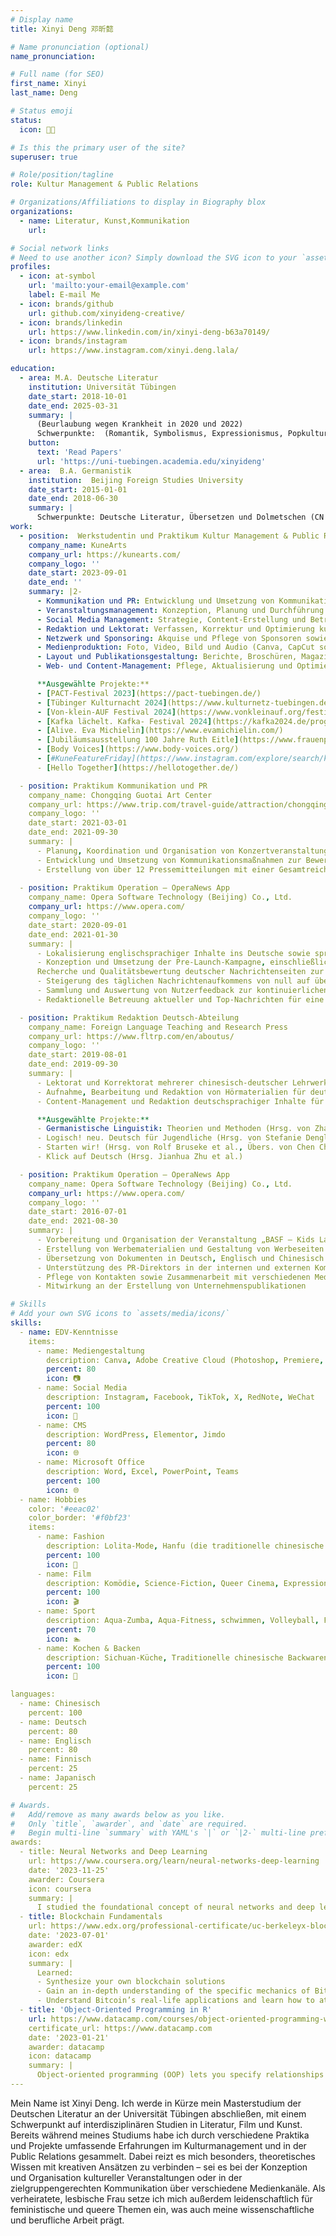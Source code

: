 ```yaml
---
# Display name
title: Xinyi Deng 邓昕懿

# Name pronunciation (optional)
name_pronunciation: 

# Full name (for SEO)
first_name: Xinyi
last_name: Deng

# Status emoji
status:
  icon: 🏳‍🌈

# Is this the primary user of the site?
superuser: true

# Role/position/tagline
role: Kultur Management & Public Relations

# Organizations/Affiliations to display in Biography blox
organizations:
  - name: Literatur, Kunst,Kommunikation
    url: 

# Social network links
# Need to use another icon? Simply download the SVG icon to your `assets/media/icons/` folder.
profiles:
  - icon: at-symbol
    url: 'mailto:your-email@example.com'
    label: E-mail Me
  - icon: brands/github
    url: github.com/xinyideng-creative/
  - icon: brands/linkedin
    url: https://www.linkedin.com/in/xinyi-deng-b63a70149/
  - icon: brands/instagram
    url: https://www.instagram.com/xinyi.deng.lala/

education:
  - area: M.A. Deutsche Literatur
    institution: Universität Tübingen
    date_start: 2018-10-01
    date_end: 2025-03-31
    summary: |
      (Beurlaubung wegen Krankheit in 2020 und 2022)
      Schwerpunkte:  (Romantik, Symbolismus, Expressionismus, Popkultur, Unzuverlässiges Erzählen, Tragikomödie, Raum- und Zeittheorie, Psychopathographien), Erzähltheorie, Gender Studies, Kunstgeschichte
    button:
      text: 'Read Papers'
      url: 'https://uni-tuebingen.academia.edu/xinyideng'
  - area:  B.A. Germanistik
    institution:  Beijing Foreign Studies University
    date_start: 2015-01-01
    date_end: 2018-06-30
    summary: |
      Schwerpunkte: Deutsche Literatur, Übersetzen und Dolmetschen (CN DE-EN), Linguistik, Interkulturelle Kommunikation, Deutsch-chinesische Wirtschaft und Diplomatie, Finnisch
work:
  - position:  Werkstudentin und Praktikum Kultur Management & Public Relations
    company_name: KuneArts
    company_url: https://kunearts.com/
    company_logo: ''
    date_start: 2023-09-01
    date_end: ''
    summary: |2-
      - Kommunikation und PR: Entwicklung und Umsetzung von Kommunikationsstrategien, Medien- und Pressearbeit, Kampagnenplanung
      - Veranstaltungsmanagement: Konzeption, Planung und Durchführung von Festivals, Ausstellungen und Kulturprojekten inkl. Logistik, Ablaufkoordination, Personalplanung, Gästebetreuung sowie Dokumentation und Nachbereitung
      - Social Media Management: Strategie, Content-Erstellung und Betreuung (Instagram, Facebook, TikTok, X)
      - Redaktion und Lektorat: Verfassen, Korrektur und Optimierung kunsthistorischer und PR-Texte
      - Netzwerk und Sponsoring: Akquise und Pflege von Sponsoren sowie Kooperationspartnern
      - Medienproduktion: Foto, Video, Bild und Audio (Canva, CapCut sowie Adobe Creative Cloud inkl. Photoshop, Premiere, Audition)
      - Layout und Publikationsgestaltung: Berichte, Broschüren, Magazine und Bücher (Canva, InDesign)
      - Web- und Content-Management: Pflege, Aktualisierung und Optimierung von Websites (WordPress, Elementor, Jimdo)

      **Ausgewählte Projekte:**
      - [PACT-Festival 2023](https://pact-tuebingen.de/)
      - [Tübinger Kulturnacht 2024](https://www.kulturnetz-tuebingen.de/veranstaltungen/kulturnacht/)
      - [Von-klein-AUF Festival 2024](https://www.vonkleinauf.org/festival/)
      - [Kafka lächelt. Kafka- Festival 2024](https://kafka2024.de/programm/kafka-laechelt-kafka-festival-in-tuebingen-von-mai-bis-dezember-2024)
      - [Alive. Eva Michielin](https://www.evamichielin.com/)
      - [Jubiläumsausstellung 100 Jahre Ruth Eitle](https://www.frauenprojektezentrum.de/jubilaeumsausstellung-100-jahre-ruth-eitle/)
      - [Body Voices](https://www.body-voices.org/)
      - [#KuneFeatureFriday](https://www.instagram.com/explore/search/keyword/?q=%23kunefeaturefriday)
      - [Hello Together](https://hellotogether.de/)

  - position: Praktikum Kommunikation und PR
    company_name: Chongqing Guotai Art Center
    company_url: https://www.trip.com/travel-guide/attraction/chongqing/chongqing-guotai-art-center-15053344/
    company_logo: ''
    date_start: 2021-03-01
    date_end: 2021-09-30
    summary: |
      - Planung, Koordination und Organisation von Konzertveranstaltungen für das Blechbläser- und Holzbläserquintett Chongqing in der Musiksaison 2020/2021 – mit durchgehend ausverkauften Aufführungen
      - Entwicklung und Umsetzung von Kommunikationsmaßnahmen zur Bewerbung von Musik-, Theater- und Tanzveranstaltungen, einschließlich Pressearbeit und Social Media
      - Erstellung von über 12 Pressemitteilungen mit einer Gesamtreichweite von mehr als 30.000 Aufrufen sowie Betreuung von rund 100 Social-Media-Posts und Kurzvideos
  
  - position: Praktikum Operation – OperaNews App
    company_name: Opera Software Technology (Beijing) Co., Ltd.
    company_url: https://www.opera.com/
    company_logo: ''
    date_start: 2020-09-01
    date_end: 2021-01-30
    summary: |
      - Lokalisierung englischsprachiger Inhalte ins Deutsche sowie sprachliche und inhaltliche Anpassung für den deutschsprachigen Markt
      - Konzeption und Umsetzung der Pre-Launch-Kampagne, einschließlich Marktanalyse und Content-Strategie
      Recherche und Qualitätsbewertung deutscher Nachrichtenseiten zur Optimierung der Inhalte und Verbesserung der Modellleistung im Bereich maschinelles Lernen in enger Zusammenarbeit mit den Ingenieurteams
      - Steigerung des täglichen Nachrichtenaufkommens von null auf über 40.000 Artikel durch gezielte inhaltliche und technische Optimierungen
      - Sammlung und Auswertung von Nutzerfeedback zur kontinuierlichen Verbesserung der Hauptfunktion „Lokale Nachrichten“
      - Redaktionelle Betreuung aktueller und Top-Nachrichten für eine optimale Nutzererfahrung

  - position: Praktikum Redaktion Deutsch-Abteilung
    company_name: Foreign Language Teaching and Research Press
    company_url: https://www.fltrp.com/en/aboutus/
    company_logo: ''
    date_start: 2019-08-01
    date_end: 2019-09-30
    summary: |
      - Lektorat und Korrektorat mehrerer chinesisch-deutscher Lehrwerke
      - Aufnahme, Bearbeitung und Redaktion von Hörmaterialien für deutsche Lehrbücher
      - Content-Management und Redaktion deutschsprachiger Inhalte für die Verlags-App Unipus

      **Ausgewählte Projekte:**
      - Germanistische Linguistik: Theorien und Methoden (Hrsg. von Zhang Yong et al.)
      - Logisch! neu. Deutsch für Jugendliche (Hrsg. von Stefanie Dengler et al., Übers. von Feng Hu)
      - Starten wir! (Hrsg. von Rolf Bruseke et al., Übers. von Chen Chen)
      - Klick auf Deutsch (Hrsg. Jianhua Zhu et al.)

  - position: Praktikum Operation – OperaNews App
    company_name: Opera Software Technology (Beijing) Co., Ltd.
    company_url: https://www.opera.com/
    company_logo: ''
    date_start: 2016-07-01
    date_end: 2021-08-30
    summary: |
      - Vorbereitung und Organisation der Veranstaltung „BASF – Kids Lab 2016“
      - Erstellung von Werbematerialien und Gestaltung von Werbeseiten
      - Übersetzung von Dokumenten in Deutsch, Englisch und Chinesisch
      - Unterstützung des PR-Direktors in der internen und externen Kommunikation
      - Pflege von Kontakten sowie Zusammenarbeit mit verschiedenen Medien
      - Mitwirkung an der Erstellung von Unternehmenspublikationen

# Skills
# Add your own SVG icons to `assets/media/icons/`
skills:
  - name: EDV-Kenntnisse
    items:
      - name: Mediengestaltung
        description: Canva, Adobe Creative Cloud (Photoshop, Premiere, InDesign, Audition), CapCut
        percent: 80
        icon: 📷
      - name: Social Media
        description: Instagram, Facebook, TikTok, X, RedNote, WeChat
        percent: 100
        icon: 🤳
      - name: CMS
        description: WordPress, Elementor, Jimdo
        percent: 80
        icon: 🌐
      - name: Microsoft Office
        description: Word, Excel, PowerPoint, Teams
        percent: 100
        icon: 🌐
  - name: Hobbies
    color: '#eeac02'
    color_border: '#f0bf23'
    items:
      - name: Fashion
        description: Lolita-Mode, Hanfu (die traditionelle chinesische Kleidung), Vintage
        percent: 100
        icon: 🎀
      - name: Film
        description: Komödie, Science-Fiction, Queer Cinema, Expressionistischer Film, Anime
        percent: 100
        icon: 🎬
      - name: Sport
        description: Aqua-Zumba, Aqua-Fitness, schwimmen, Volleyball, Fitness Boxing
        percent: 70
        icon: 🏊
      - name: Kochen & Backen
        description: Sichuan-Küche, Traditionelle chinesische Backwaren, Torten, Desserts
        percent: 100
        icon: 🍰

languages:
  - name: Chinesisch
    percent: 100
  - name: Deutsch
    percent: 80
  - name: Englisch
    percent: 80
  - name: Finnisch
    percent: 25
  - name: Japanisch
    percent: 25

# Awards.
#   Add/remove as many awards below as you like.
#   Only `title`, `awarder`, and `date` are required.
#   Begin multi-line `summary` with YAML's `|` or `|2-` multi-line prefix and indent 2 spaces below.
awards:
  - title: Neural Networks and Deep Learning
    url: https://www.coursera.org/learn/neural-networks-deep-learning
    date: '2023-11-25'
    awarder: Coursera
    icon: coursera
    summary: |
      I studied the foundational concept of neural networks and deep learning. By the end, I was familiar with the significant technological trends driving the rise of deep learning; build, train, and apply fully connected deep neural networks; implement efficient (vectorized) neural networks; identify key parameters in a neural network’s architecture; and apply deep learning to your own applications.
  - title: Blockchain Fundamentals
    url: https://www.edx.org/professional-certificate/uc-berkeleyx-blockchain-fundamentals
    date: '2023-07-01'
    awarder: edX
    icon: edx
    summary: |
      Learned:
      - Synthesize your own blockchain solutions
      - Gain an in-depth understanding of the specific mechanics of Bitcoin
      - Understand Bitcoin’s real-life applications and learn how to attack and destroy Bitcoin, Ethereum, smart contracts and Dapps, and alternatives to Bitcoin’s Proof-of-Work consensus algorithm
  - title: 'Object-Oriented Programming in R'
    url: https://www.datacamp.com/courses/object-oriented-programming-with-s3-and-r6-in-r
    certificate_url: https://www.datacamp.com
    date: '2023-01-21'
    awarder: datacamp
    icon: datacamp
    summary: |
      Object-oriented programming (OOP) lets you specify relationships between functions and the objects that they can act on, helping you manage complexity in your code. This is an intermediate level course, providing an introduction to OOP, using the S3 and R6 systems. S3 is a great day-to-day R programming tool that simplifies some of the functions that you write. R6 is especially useful for industry-specific analyses, working with web APIs, and building GUIs.
---
```


Mein Name ist Xinyi Deng. Ich werde in Kürze mein Masterstudium der Deutschen Literatur an der Universität Tübingen abschließen, mit einem Schwerpunkt auf interdisziplinären Studien in Literatur, Film und Kunst. Bereits während meines Studiums habe ich durch verschiedene Praktika und Projekte umfassende Erfahrungen im Kulturmanagement und in der Public Relations gesammelt. Dabei reizt es mich besonders, theoretisches Wissen mit kreativen Ansätzen zu verbinden – sei es bei der Konzeption und Organisation kultureller Veranstaltungen oder in der zielgruppengerechten Kommunikation über verschiedene Medienkanäle. Als verheiratete, lesbische Frau setze ich mich außerdem leidenschaftlich für feministische und queere Themen ein, was auch meine wissenschaftliche und berufliche Arbeit prägt.
